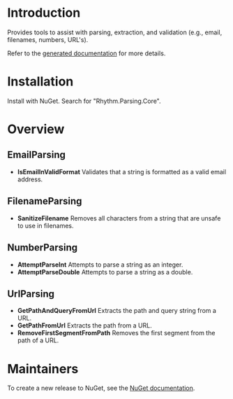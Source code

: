 # Introduction

Provides tools to assist with parsing, extraction, and validation (e.g., email, filenames, numbers, URL's).

Refer to the [generated documentation](docs/generated.md) for more details.

# Installation

Install with NuGet. Search for "Rhythm.Parsing.Core".

# Overview

## EmailParsing

* **IsEmailInValidFormat** Validates that a string is formatted as a valid email address.

## FilenameParsing

* **SanitizeFilename** Removes all characters from a string that are unsafe to use in filenames.

## NumberParsing

* **AttemptParseInt** Attempts to parse a string as an integer.
* **AttemptParseDouble** Attempts to parse a string as a double.

## UrlParsing

* **GetPathAndQueryFromUrl** Extracts the path and query string from a URL.
* **GetPathFromUrl** Extracts the path from a URL.
* **RemoveFirstSegmentFromPath** Removes the first segment from the path of a URL.

# Maintainers

To create a new release to NuGet, see the [NuGet documentation](docs/nuget.md).